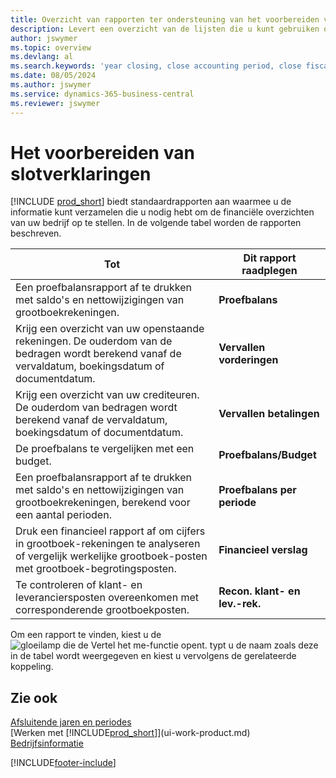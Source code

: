 ```yaml
---
title: Overzicht van rapporten ter ondersteuning van het voorbereiden van afsluitende verklaringen
description: Levert een overzicht van de lijsten die u kunt gebruiken om gegevens te verzamelen om de ultimoafschriften van uw bedrijf voor te bereiden wanneer het financiële jaar wordt gesloten.
author: jswymer
ms.topic: overview
ms.devlang: al
ms.search.keywords: 'year closing, close accounting period, close fiscal year, aging, creditor payments, vendor payments, assets, liabilities, equity, analysis, reporting, financial report, business intelligence, BI, Power Bi, KPI'
ms.date: 08/05/2024
ms.author: jswymer
ms.service: dynamics-365-business-central
ms.reviewer: jswymer
---
```


# <a name="preparing-closing-statements"></a>Het voorbereiden van slotverklaringen

[!INCLUDE [prod_short](includes/prod_short.md)] biedt standaardrapporten aan waarmee u de informatie kunt verzamelen die u nodig hebt om de financiële overzichten van uw bedrijf op te stellen. In de volgende tabel worden de rapporten beschreven.  

| Tot | Dit rapport raadplegen |
| --- | --- |
| Een proefbalansrapport af te drukken met saldo's en nettowijzigingen van grootboekrekeningen. |**Proefbalans** |
| Krijg een overzicht van uw openstaande rekeningen. De ouderdom van de bedragen wordt berekend vanaf de vervaldatum, boekingsdatum of documentdatum. |**Vervallen vorderingen** |
| Krijg een overzicht van uw crediteuren. De ouderdom van bedragen wordt berekend vanaf de vervaldatum, boekingsdatum of documentdatum. |**Vervallen betalingen** |
| De proefbalans te vergelijken met een budget. |**Proefbalans/Budget** |
| Een proefbalansrapport af te drukken met saldo's en nettowijzigingen van grootboekrekeningen, berekend voor een aantal perioden. |**Proefbalans per periode** |
| Druk een financieel rapport af om cijfers in grootboek-rekeningen te analyseren of vergelijk werkelijke grootboek-posten met grootboek-begrotingsposten. |**Financieel verslag** |
| Te controleren of klant- en leveranciersposten overeenkomen met corresponderende grootboekposten. |**Recon. klant- en lev.-rek.** |

Om een rapport te vinden, kiest u de ![gloeilamp die de Vertel het me-functie opent.](media/ui-search/search_small.png "Vertel me wat u wilt doen") typt u de naam zoals deze in de tabel wordt weergegeven en kiest u vervolgens de gerelateerde koppeling.

## <a name="see-also"></a>Zie ook

[Afsluitende jaren en periodes](year-close-years-periods.md)    
[Werken met [!INCLUDE[prod_short](includes/prod_short.md)]](ui-work-product.md)    
[Bedrijfsinformatie](bi.md)  


[!INCLUDE[footer-include](includes/footer-banner.md)]
